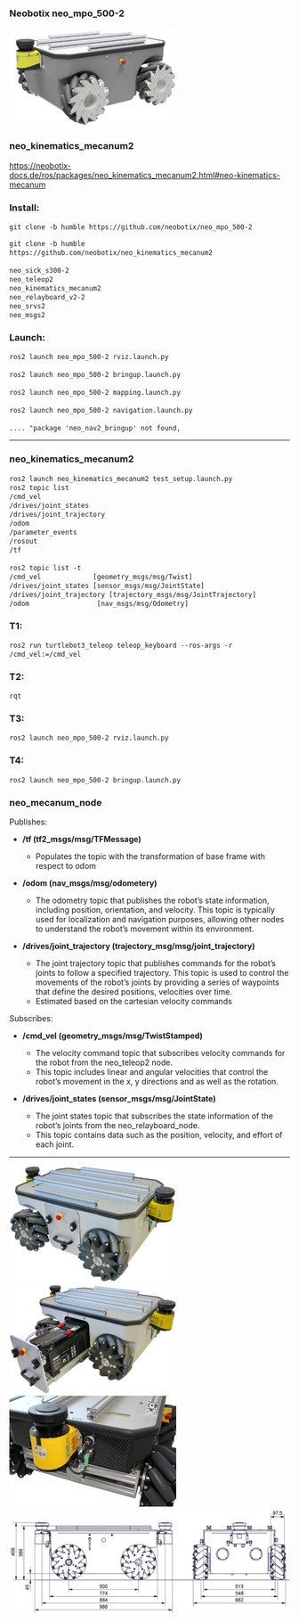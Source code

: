 ### Neobotix neo_mpo_500-2

<img src="Roboter-MPO-500-Hauptansicht-Render.jpg" title="neo_mpo_500-2" width="300">






### neo_kinematics_mecanum2

https://neobotix-docs.de/ros/packages/neo_kinematics_mecanum2.html#neo-kinematics-mecanum

### Install:

```
git clone -b humble https://github.com/neobotix/neo_mpo_500-2
```

```
git clone -b humble https://github.com/neobotix/neo_kinematics_mecanum2

neo_sick_s300-2
neo_teleop2
neo_kinematics_mecanum2
neo_relayboard_v2-2
neo_srvs2
neo_msgs2
```

### Launch:
```
ros2 launch neo_mpo_500-2 rviz.launch.py

ros2 launch neo_mpo_500-2 bringup.launch.py

ros2 launch neo_mpo_500-2 mapping.launch.py

ros2 launch neo_mpo_500-2 navigation.launch.py

.... "package 'neo_nav2_bringup' not found,
```
______________
### neo_kinematics_mecanum2
```
ros2 launch neo_kinematics_mecanum2 test_setup.launch.py
ros2 topic list
/cmd_vel
/drives/joint_states
/drives/joint_trajectory
/odom
/parameter_events
/rosout
/tf

ros2 topic list -t
/cmd_vel             [geometry_msgs/msg/Twist]
/drives/joint_states [sensor_msgs/msg/JointState]
/drives/joint_trajectory [trajectory_msgs/msg/JointTrajectory]
/odom                 [nav_msgs/msg/Odometry]

```

### T1:
```
ros2 run turtlebot3_teleop teleop_keyboard --ros-args -r /cmd_vel:=/cmd_vel
```

### T2:
```
rqt
```

### T3:
```
ros2 launch neo_mpo_500-2 rviz.launch.py
```

### T4:
```
ros2 launch neo_mpo_500-2 bringup.launch.py
```



### neo_mecanum_node

Publishes:

- **/tf (tf2_msgs/msg/TFMessage)**
  - Populates the topic with the transformation of base frame with respect to odom

- **/odom (nav_msgs/msg/odometery)**
  - The odometry topic that publishes the robot’s state information, including position, orientation, and velocity. This topic is typically used for localization and navigation purposes, allowing other nodes to understand the robot’s movement within its environment.

- **/drives/joint_trajectory (trajectory_msg/msg/joint_trajectory)**
  - The joint trajectory topic that publishes commands for the robot’s joints to follow a specified trajectory. This topic is used to control the movements of the robot’s joints by providing a series of waypoints that define the desired positions, velocities over time.
  - Estimated based on the cartesian velocity commands

Subscribes:

- **/cmd_vel (geometry_msgs/msg/TwistStamped)**
  - The velocity command topic that subscribes velocity commands for the robot from the neo_teleop2 node.
  - This topic includes linear and angular velocities that control the robot’s movement in the x, y directions and as well as the rotation.

- **/drives/joint_states (sensor_msgs/msg/JointState)**
  - The joint states topic that subscribes the state information of the robot’s joints from the neo_relayboard_node.
  - This topic contains data such as the position, velocity, and effort of each joint.


_______
<img src="Mecanum-Roboter-MPO-500-Hauptansicht.jpg" title="neo_mpo_500-2" width="300">
<img src="Mecanum-Roboter-MPO-500-Ansicht-A-b.jpg" title="neo_mpo_500-2" width="300">
<img src="Mecanum-Roboter-MPO-500-Ansicht-B-b.jpg" title="neo_mpo_500-2" width="300">
<img src="csm_Mecanum-Roboter-MPO-500-Abmasse-b_d9edc08c36.jpg" title="neo_mpo_500-2" width="600">

